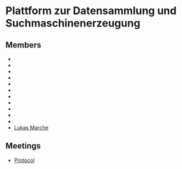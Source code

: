 # Plattform zur Datensammlung und Suchmaschinenerzeugung

## Members

-
-
-
-
-
-
-
-
-
-
-
- [Lukas Marche](https://gitlab-softwareprojekt.fim.htwk-leipzig.de/lmarche)

## Meetings 

- [Protocol](https://gitlab-softwareprojekt.fim.htwk-leipzig.de/pdus/plattform-zur-datensammlung-und-suchmaschinenerzeugung/-/wikis/Board-Meetings)


